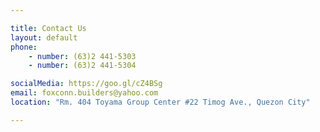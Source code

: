 ```yaml
---

title: Contact Us
layout: default
phone:
    - number: (63)2 441-5303   
    - number: (63)2 441-5304   

socialMedia: https://goo.gl/cZ4BSg
email: foxconn.builders@yahoo.com
location: "Rm. 404 Toyama Group Center #22 Timog Ave., Quezon City"

---
```

      
